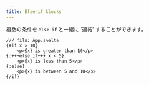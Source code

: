 ```yaml
---
title: Else-if blocks
---
```


複数の条件を `else if` と一緒に '連結' することができます。

```svelte
/// file: App.svelte
{#if x > 10}
	<p>{x} is greater than 10</p>
{:+++else if+++ x < 5}
	<p>{x} is less than 5</p>
{:else}
	<p>{x} is between 5 and 10</p>
{/if}
```
